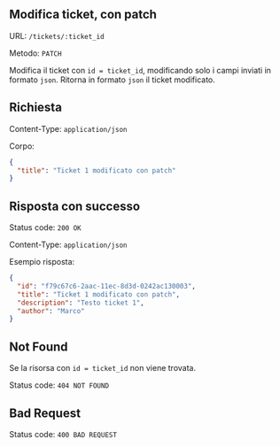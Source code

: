 ## Modifica ticket, con patch

URL: `/tickets/:ticket_id`

Metodo: `PATCH`

Modifica il ticket con `id = ticket_id`,
modificando  solo i campi inviati in formato `json`.
Ritorna in formato `json` il ticket modificato.

## Richiesta

Content-Type: `application/json`

Corpo:

```json
{
  "title": "Ticket 1 modificato con patch"
}
```

## Risposta con successo

Status code: `200 OK`

Content-Type: `application/json`

Esempio risposta:

```json
{
  "id": "f79c67c6-2aac-11ec-8d3d-0242ac130003",
  "title": "Ticket 1 modificato con patch",
  "description": "Testo ticket 1",
  "author": "Marco"
}
```

## Not Found

Se la risorsa con `id = ticket_id` non viene trovata.

Status code: `404 NOT FOUND`

## Bad Request
Status code: `400 BAD REQUEST`